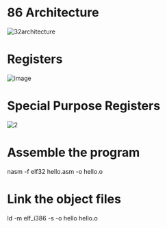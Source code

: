 # 86 Architecture
![32architecture](https://github.com/user-attachments/assets/a6da0e28-ee22-4ddf-9c94-540c463a7580)
# Registers
![image](https://github.com/user-attachments/assets/8066da44-ef01-4a39-9a0c-19a2f9271db3)
# Special Purpose Registers
![2](https://github.com/user-attachments/assets/c5ea8319-c35d-477b-a23a-527d989f0db6)

# Assemble the program
nasm -f elf32 hello.asm -o hello.o
# Link the object files
ld -m elf_i386 -s -o hello hello.o

